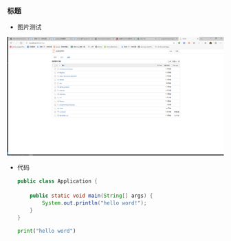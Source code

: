 ### 标题

- 图片测试

![](../../picture/jupyter_zhuye.jpg)

- 代码

    ```java
    public class Application {

        public static void main(String[] args) {
            System.out.println("hello word!");
        }
    }

    ```

    ```python
    print("hello word")

    ```